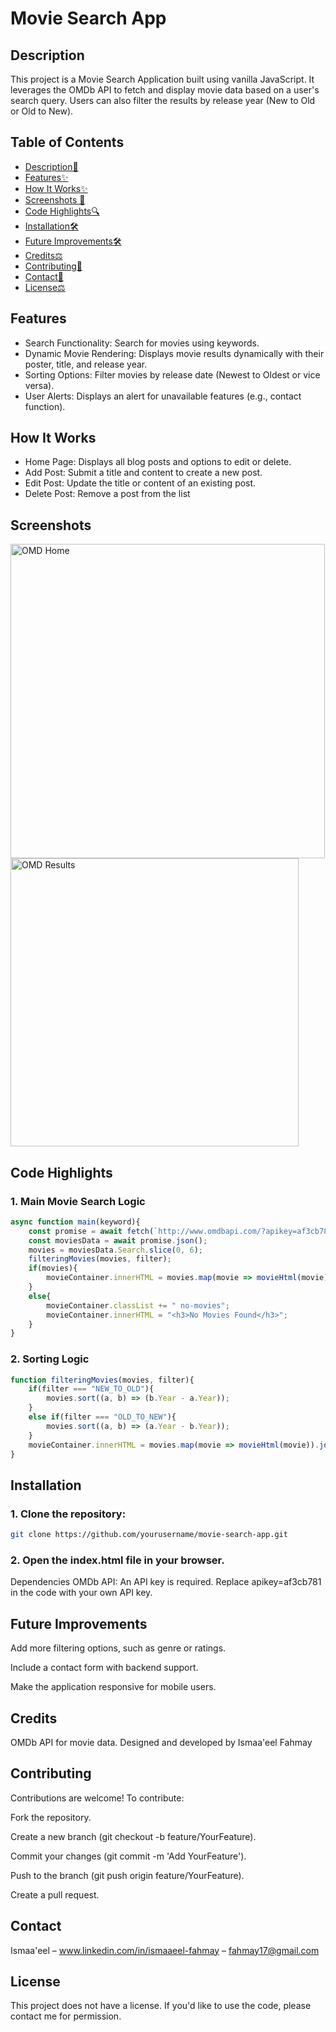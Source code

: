 # Movie Search App

## Description

This project is a Movie Search Application built using vanilla JavaScript. It leverages the OMDb API to fetch and display movie data based on a user's search query. Users can also filter the results by release year (New to Old or Old to New).

## Table of Contents

- [Description📝](#description)
- [Features✨](#features)
- [How It Works✨](#how-it-works)
- [Screenshots 📸](#screenshots)
- [Code Highlights🔍](#code-highlights)
- [Installation🛠️](#installation)
- [Future Improvements🛠️](#future-improvements)
- [Credits⚖️](#credits)
- [Contributing🤝](#contributing)
- [Contact📧](#contact)
- [License⚖️](#license)

## Features

- Search Functionality: Search for movies using keywords.
- Dynamic Movie Rendering: Displays movie results dynamically with their poster, title, and release year.
- Sorting Options: Filter movies by release date (Newest to Oldest or vice versa).
- User Alerts: Displays an alert for unavailable features (e.g., contact function).

## How It Works

- Home Page: Displays all blog posts and options to edit or delete.
- Add Post: Submit a title and content to create a new post.
- Edit Post: Update the title or content of an existing post.
- Delete Post: Remove a post from the list

## Screenshots

<img width="503" alt="OMD Home" src="https://github.com/user-attachments/assets/c44051f5-337b-4ac5-a089-4242917b044d" />


<img width="461" alt="OMD Results" src="https://github.com/user-attachments/assets/01d32afd-4fd0-436a-a49e-720d54ab285d" />


## Code Highlights

### 1. Main Movie Search Logic
```javascript
async function main(keyword){
    const promise = await fetch(`http://www.omdbapi.com/?apikey=af3cb781&s=${keyword}`);
    const moviesData = await promise.json();
    movies = moviesData.Search.slice(0, 6);
    filteringMovies(movies, filter);
    if(movies){
        movieContainer.innerHTML = movies.map(movie => movieHtml(movie)).join("");
    }
    else{
        movieContainer.classList += " no-movies";
        movieContainer.innerHTML = "<h3>No Movies Found</h3>";
    }
}
```
### 2. Sorting Logic
```javascript
function filteringMovies(movies, filter){
    if(filter === "NEW_TO_OLD"){
        movies.sort((a, b) => (b.Year - a.Year));
    }
    else if(filter === "OLD_TO_NEW"){
        movies.sort((a, b) => (a.Year - b.Year));
    }
    movieContainer.innerHTML = movies.map(movie => movieHtml(movie)).join("");
}
```

## Installation
### 1. Clone the repository:

```bash
git clone https://github.com/yourusername/movie-search-app.git
```
### 2. Open the index.html file in your browser.

Dependencies
OMDb API: An API key is required. Replace apikey=af3cb781 in the code with your own API key.

## Future Improvements
Add more filtering options, such as genre or ratings.

Include a contact form with backend support.

Make the application responsive for mobile users.

## Credits
OMDb API for movie data.
Designed and developed by Ismaa'eel Fahmay

## Contributing

Contributions are welcome! To contribute: 

Fork the repository. 

Create a new branch (git checkout -b feature/YourFeature). 

Commit your changes (git commit -m 'Add YourFeature'). 

Push to the branch (git push origin feature/YourFeature). 

Create a pull request. 

## Contact
Ismaa'eel – www.linkedin.com/in/ismaaeel-fahmay – fahmay17@gmail.com

## License
This project does not have a license. If you'd like to use the code, please contact me for permission.
